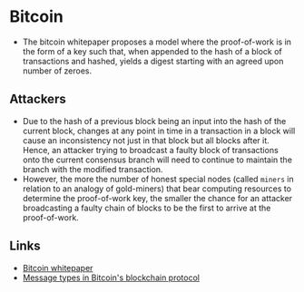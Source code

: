 
# Bitcoin
- The bitcoin whitepaper proposes a model where the proof-of-work is in the form of a key such that, when appended to the hash of a block of transactions and hashed, yields a digest starting with an agreed upon number of zeroes.

## Attackers
- Due to the hash of a previous block being an input into the hash of the current block, changes at any point in time in a transaction in a block will cause an inconsistency not just in that block but all blocks after it. Hence, an attacker trying to broadcast a faulty block of transactions onto the current consensus branch will need to continue to maintain the branch with the modified transaction.
- However, the more the number of honest special nodes (called `miners` in relation to an analogy of gold-miners) that bear computing resources to determine the proof-of-work key, the smaller the chance for an attacker broadcasting a faulty chain of blocks to be the first to arrive at the proof-of-work.

## Links
+ [Bitcoin whitepaper](https://bitcoin.org/bitcoin.pdf)
+ [Message types in Bitcoin's blockchain protocol](https://en.bitcoin.it/wiki/Protocol_documentation#Message_types)
